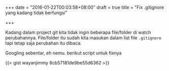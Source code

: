 +++
date = "2016-01-22T00:03:58+08:00"
draft = true
title = "Fix .gitignore yang kadang tidak berfungsi"

+++

Kadang dalam project git kita tidak ingin beberapa file/folder di watch perubahannya. File/folder itu sudah kita masukan dalam list file `.gitignore` tapi tetap saja perubahan itu dibaca.

<!--more-->

Googling sebentar, eh nemu. berikut script untuk fixnya

{{< gist wayanjimmy 8cb57181de9be55d6362 >}}
